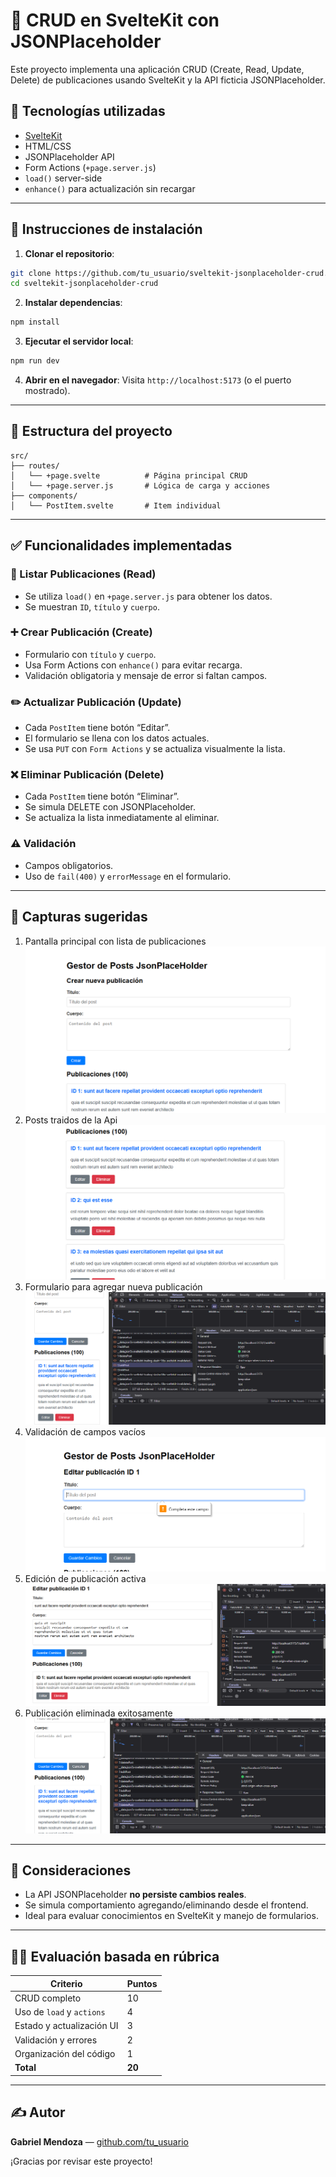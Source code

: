 # 📘 CRUD en SvelteKit con JSONPlaceholder

Este proyecto implementa una aplicación CRUD (Create, Read, Update, Delete) de publicaciones usando SvelteKit y la API ficticia JSONPlaceholder.

## 🔧 Tecnologías utilizadas

- [SvelteKit](https://kit.svelte.dev)
- HTML/CSS
- JSONPlaceholder API
- Form Actions (`+page.server.js`)
- `load()` server-side
- `enhance()` para actualización sin recargar

---

## 🚀 Instrucciones de instalación

1. **Clonar el repositorio**:

```bash
git clone https://github.com/tu_usuario/sveltekit-jsonplaceholder-crud.git
cd sveltekit-jsonplaceholder-crud
```

2. **Instalar dependencias**:

```bash
npm install
```

3. **Ejecutar el servidor local**:

```bash
npm run dev
```

4. **Abrir en el navegador**:
   Visita `http://localhost:5173` (o el puerto mostrado).

---

## 📂 Estructura del proyecto

```
src/
├── routes/
│   └── +page.svelte          # Página principal CRUD
│   └── +page.server.js       # Lógica de carga y acciones
├── components/
│   └── PostItem.svelte       # Item individual
```

---

## ✅ Funcionalidades implementadas

### 📄 Listar Publicaciones (Read)

- Se utiliza `load()` en `+page.server.js` para obtener los datos.
- Se muestran `ID`, `título` y `cuerpo`.

### ➕ Crear Publicación (Create)

- Formulario con `título` y `cuerpo`.
- Usa Form Actions con `enhance()` para evitar recarga.
- Validación obligatoria y mensaje de error si faltan campos.

### ✏️ Actualizar Publicación (Update)

- Cada `PostItem` tiene botón “Editar”.
- El formulario se llena con los datos actuales.
- Se usa `PUT` con `Form Actions` y se actualiza visualmente la lista.

### ❌ Eliminar Publicación (Delete)

- Cada `PostItem` tiene botón “Eliminar”.
- Se simula DELETE con JSONPlaceholder.
- Se actualiza la lista inmediatamente al eliminar.

### ⚠️ Validación

- Campos obligatorios.
- Uso de `fail(400)` y `errorMessage` en el formulario.

---

## 📸 Capturas sugeridas

1. Pantalla principal con lista de publicaciones ![Vista principal](./captura/inicio.PNG)
2. Posts traidos de la Api ![Vista Posts](./captura/publicaciones.PNG)
3. Formulario para agregar nueva publicación ![Vista agregar](./captura/agrgar.PNG)
4. Validación de campos vacíos  ![Vista validacion](./captura/validacion.PNG)
5. Edición de publicación activa ![Vista edicion](./captura/editar.PNG)
6. Publicación eliminada exitosamente ![Vista eliminacion](./captura/elimi8nar.PNG)

---

## 📌 Consideraciones

- La API JSONPlaceholder **no persiste cambios reales**.
- Se simula comportamiento agregando/eliminando desde el frontend.
- Ideal para evaluar conocimientos en SvelteKit y manejo de formularios.

---

## 👨‍🏫 Evaluación basada en rúbrica

| Criterio                  | Puntos |
| ------------------------- | ------ |
| CRUD completo             | 10     |
| Uso de `load` y `actions` | 4      |
| Estado y actualización UI | 3      |
| Validación y errores      | 2      |
| Organización del código   | 1      |
| **Total**                 | **20** |

---

## ✍️ Autor

**Gabriel Mendoza** — [github.com/tu_usuario](https://github.com/tu_usuario)

¡Gracias por revisar este proyecto!
